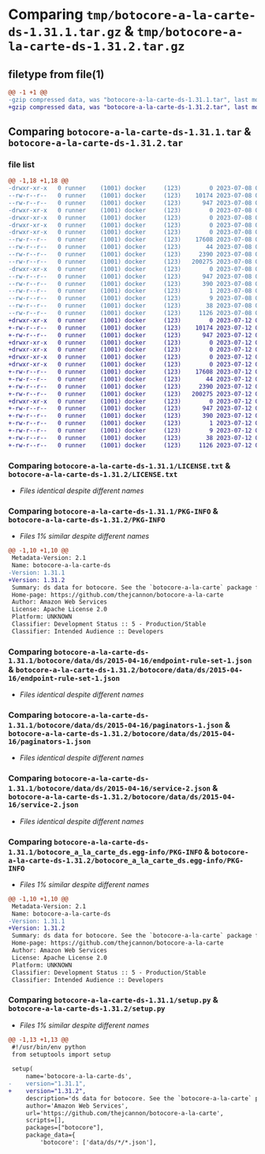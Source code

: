 # Comparing `tmp/botocore-a-la-carte-ds-1.31.1.tar.gz` & `tmp/botocore-a-la-carte-ds-1.31.2.tar.gz`

## filetype from file(1)

```diff
@@ -1 +1 @@
-gzip compressed data, was "botocore-a-la-carte-ds-1.31.1.tar", last modified: Sat Jul  8 01:42:17 2023, max compression
+gzip compressed data, was "botocore-a-la-carte-ds-1.31.2.tar", last modified: Wed Jul 12 01:44:31 2023, max compression
```

## Comparing `botocore-a-la-carte-ds-1.31.1.tar` & `botocore-a-la-carte-ds-1.31.2.tar`

### file list

```diff
@@ -1,18 +1,18 @@
-drwxr-xr-x   0 runner    (1001) docker     (123)        0 2023-07-08 01:42:17.526539 botocore-a-la-carte-ds-1.31.1/
--rw-r--r--   0 runner    (1001) docker     (123)    10174 2023-07-08 01:42:17.000000 botocore-a-la-carte-ds-1.31.1/LICENSE.txt
--rw-r--r--   0 runner    (1001) docker     (123)      947 2023-07-08 01:42:17.526539 botocore-a-la-carte-ds-1.31.1/PKG-INFO
-drwxr-xr-x   0 runner    (1001) docker     (123)        0 2023-07-08 01:42:17.522539 botocore-a-la-carte-ds-1.31.1/botocore/
-drwxr-xr-x   0 runner    (1001) docker     (123)        0 2023-07-08 01:42:17.522539 botocore-a-la-carte-ds-1.31.1/botocore/data/
-drwxr-xr-x   0 runner    (1001) docker     (123)        0 2023-07-08 01:42:17.522539 botocore-a-la-carte-ds-1.31.1/botocore/data/ds/
-drwxr-xr-x   0 runner    (1001) docker     (123)        0 2023-07-08 01:42:17.522539 botocore-a-la-carte-ds-1.31.1/botocore/data/ds/2015-04-16/
--rw-r--r--   0 runner    (1001) docker     (123)    17608 2023-07-08 01:41:59.000000 botocore-a-la-carte-ds-1.31.1/botocore/data/ds/2015-04-16/endpoint-rule-set-1.json
--rw-r--r--   0 runner    (1001) docker     (123)       44 2023-07-08 01:41:59.000000 botocore-a-la-carte-ds-1.31.1/botocore/data/ds/2015-04-16/examples-1.json
--rw-r--r--   0 runner    (1001) docker     (123)     2390 2023-07-08 01:41:59.000000 botocore-a-la-carte-ds-1.31.1/botocore/data/ds/2015-04-16/paginators-1.json
--rw-r--r--   0 runner    (1001) docker     (123)   200275 2023-07-08 01:41:59.000000 botocore-a-la-carte-ds-1.31.1/botocore/data/ds/2015-04-16/service-2.json
-drwxr-xr-x   0 runner    (1001) docker     (123)        0 2023-07-08 01:42:17.526539 botocore-a-la-carte-ds-1.31.1/botocore_a_la_carte_ds.egg-info/
--rw-r--r--   0 runner    (1001) docker     (123)      947 2023-07-08 01:42:17.000000 botocore-a-la-carte-ds-1.31.1/botocore_a_la_carte_ds.egg-info/PKG-INFO
--rw-r--r--   0 runner    (1001) docker     (123)      390 2023-07-08 01:42:17.000000 botocore-a-la-carte-ds-1.31.1/botocore_a_la_carte_ds.egg-info/SOURCES.txt
--rw-r--r--   0 runner    (1001) docker     (123)        1 2023-07-08 01:42:17.000000 botocore-a-la-carte-ds-1.31.1/botocore_a_la_carte_ds.egg-info/dependency_links.txt
--rw-r--r--   0 runner    (1001) docker     (123)        9 2023-07-08 01:42:17.000000 botocore-a-la-carte-ds-1.31.1/botocore_a_la_carte_ds.egg-info/top_level.txt
--rw-r--r--   0 runner    (1001) docker     (123)       38 2023-07-08 01:42:17.526539 botocore-a-la-carte-ds-1.31.1/setup.cfg
--rw-r--r--   0 runner    (1001) docker     (123)     1126 2023-07-08 01:42:17.000000 botocore-a-la-carte-ds-1.31.1/setup.py
+drwxr-xr-x   0 runner    (1001) docker     (123)        0 2023-07-12 01:44:31.331194 botocore-a-la-carte-ds-1.31.2/
+-rw-r--r--   0 runner    (1001) docker     (123)    10174 2023-07-12 01:44:31.000000 botocore-a-la-carte-ds-1.31.2/LICENSE.txt
+-rw-r--r--   0 runner    (1001) docker     (123)      947 2023-07-12 01:44:31.331194 botocore-a-la-carte-ds-1.31.2/PKG-INFO
+drwxr-xr-x   0 runner    (1001) docker     (123)        0 2023-07-12 01:44:31.327193 botocore-a-la-carte-ds-1.31.2/botocore/
+drwxr-xr-x   0 runner    (1001) docker     (123)        0 2023-07-12 01:44:31.327193 botocore-a-la-carte-ds-1.31.2/botocore/data/
+drwxr-xr-x   0 runner    (1001) docker     (123)        0 2023-07-12 01:44:31.327193 botocore-a-la-carte-ds-1.31.2/botocore/data/ds/
+drwxr-xr-x   0 runner    (1001) docker     (123)        0 2023-07-12 01:44:31.327193 botocore-a-la-carte-ds-1.31.2/botocore/data/ds/2015-04-16/
+-rw-r--r--   0 runner    (1001) docker     (123)    17608 2023-07-12 01:44:12.000000 botocore-a-la-carte-ds-1.31.2/botocore/data/ds/2015-04-16/endpoint-rule-set-1.json
+-rw-r--r--   0 runner    (1001) docker     (123)       44 2023-07-12 01:44:12.000000 botocore-a-la-carte-ds-1.31.2/botocore/data/ds/2015-04-16/examples-1.json
+-rw-r--r--   0 runner    (1001) docker     (123)     2390 2023-07-12 01:44:12.000000 botocore-a-la-carte-ds-1.31.2/botocore/data/ds/2015-04-16/paginators-1.json
+-rw-r--r--   0 runner    (1001) docker     (123)   200275 2023-07-12 01:44:12.000000 botocore-a-la-carte-ds-1.31.2/botocore/data/ds/2015-04-16/service-2.json
+drwxr-xr-x   0 runner    (1001) docker     (123)        0 2023-07-12 01:44:31.331194 botocore-a-la-carte-ds-1.31.2/botocore_a_la_carte_ds.egg-info/
+-rw-r--r--   0 runner    (1001) docker     (123)      947 2023-07-12 01:44:31.000000 botocore-a-la-carte-ds-1.31.2/botocore_a_la_carte_ds.egg-info/PKG-INFO
+-rw-r--r--   0 runner    (1001) docker     (123)      390 2023-07-12 01:44:31.000000 botocore-a-la-carte-ds-1.31.2/botocore_a_la_carte_ds.egg-info/SOURCES.txt
+-rw-r--r--   0 runner    (1001) docker     (123)        1 2023-07-12 01:44:31.000000 botocore-a-la-carte-ds-1.31.2/botocore_a_la_carte_ds.egg-info/dependency_links.txt
+-rw-r--r--   0 runner    (1001) docker     (123)        9 2023-07-12 01:44:31.000000 botocore-a-la-carte-ds-1.31.2/botocore_a_la_carte_ds.egg-info/top_level.txt
+-rw-r--r--   0 runner    (1001) docker     (123)       38 2023-07-12 01:44:31.331194 botocore-a-la-carte-ds-1.31.2/setup.cfg
+-rw-r--r--   0 runner    (1001) docker     (123)     1126 2023-07-12 01:44:31.000000 botocore-a-la-carte-ds-1.31.2/setup.py
```

### Comparing `botocore-a-la-carte-ds-1.31.1/LICENSE.txt` & `botocore-a-la-carte-ds-1.31.2/LICENSE.txt`

 * *Files identical despite different names*

### Comparing `botocore-a-la-carte-ds-1.31.1/PKG-INFO` & `botocore-a-la-carte-ds-1.31.2/PKG-INFO`

 * *Files 1% similar despite different names*

```diff
@@ -1,10 +1,10 @@
 Metadata-Version: 2.1
 Name: botocore-a-la-carte-ds
-Version: 1.31.1
+Version: 1.31.2
 Summary: ds data for botocore. See the `botocore-a-la-carte` package for more info.
 Home-page: https://github.com/thejcannon/botocore-a-la-carte
 Author: Amazon Web Services
 License: Apache License 2.0
 Platform: UNKNOWN
 Classifier: Development Status :: 5 - Production/Stable
 Classifier: Intended Audience :: Developers
```

### Comparing `botocore-a-la-carte-ds-1.31.1/botocore/data/ds/2015-04-16/endpoint-rule-set-1.json` & `botocore-a-la-carte-ds-1.31.2/botocore/data/ds/2015-04-16/endpoint-rule-set-1.json`

 * *Files identical despite different names*

### Comparing `botocore-a-la-carte-ds-1.31.1/botocore/data/ds/2015-04-16/paginators-1.json` & `botocore-a-la-carte-ds-1.31.2/botocore/data/ds/2015-04-16/paginators-1.json`

 * *Files identical despite different names*

### Comparing `botocore-a-la-carte-ds-1.31.1/botocore/data/ds/2015-04-16/service-2.json` & `botocore-a-la-carte-ds-1.31.2/botocore/data/ds/2015-04-16/service-2.json`

 * *Files identical despite different names*

### Comparing `botocore-a-la-carte-ds-1.31.1/botocore_a_la_carte_ds.egg-info/PKG-INFO` & `botocore-a-la-carte-ds-1.31.2/botocore_a_la_carte_ds.egg-info/PKG-INFO`

 * *Files 1% similar despite different names*

```diff
@@ -1,10 +1,10 @@
 Metadata-Version: 2.1
 Name: botocore-a-la-carte-ds
-Version: 1.31.1
+Version: 1.31.2
 Summary: ds data for botocore. See the `botocore-a-la-carte` package for more info.
 Home-page: https://github.com/thejcannon/botocore-a-la-carte
 Author: Amazon Web Services
 License: Apache License 2.0
 Platform: UNKNOWN
 Classifier: Development Status :: 5 - Production/Stable
 Classifier: Intended Audience :: Developers
```

### Comparing `botocore-a-la-carte-ds-1.31.1/setup.py` & `botocore-a-la-carte-ds-1.31.2/setup.py`

 * *Files 1% similar despite different names*

```diff
@@ -1,13 +1,13 @@
 #!/usr/bin/env python
 from setuptools import setup
 
 setup(
     name='botocore-a-la-carte-ds',
-    version="1.31.1",
+    version="1.31.2",
     description='ds data for botocore. See the `botocore-a-la-carte` package for more info.',
     author='Amazon Web Services',
     url='https://github.com/thejcannon/botocore-a-la-carte',
     scripts=[],
     packages=["botocore"],
     package_data={
         'botocore': ['data/ds/*/*.json'],
```

